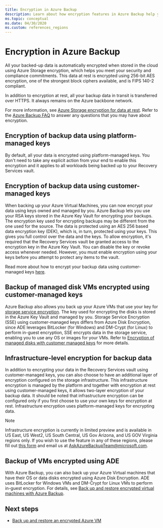 ```yaml
---
title: Encryption in Azure Backup
description: Learn about how encryption features in Azure Backup help you protect your backup data and meet the security needs of your business.
ms.topic: conceptual
ms.date: 04/30/2020
ms.custom: references_regions 
---
```


# Encryption in Azure Backup

All your backed-up data is automatically encrypted when stored in the cloud using Azure Storage encryption, which helps you meet your security and compliance commitments. This data at rest is encrypted using 256-bit AES encryption, one of the strongest block ciphers available, and is FIPS 140-2 compliant.

In addition to encryption at rest, all your backup data in transit is transferred over HTTPS. It always remains on the Azure backbone network.

For more information, see [Azure Storage encryption for data at rest](../storage/common/storage-service-encryption.md). Refer to the [Azure Backup FAQ](./backup-azure-backup-faq.md#encryption) to answer any questions that you may have about encryption.

## Encryption of backup data using platform-managed keys

By default, all your data is encrypted using platform-managed keys. You don't need to take any explicit action from your end to enable this encryption and it applies to all workloads being backed up to your Recovery Services vault.

## Encryption of backup data using customer-managed keys

When backing up your Azure Virtual Machines, you can now encrypt your data using keys owned and managed by you. Azure Backup lets you use your RSA keys stored in the Azure Key Vault for encrypting your backups. The encryption key used for encrypting backups may be different from the one used for the source. The data is protected using an AES 256 based data encryption key (DEK), which is, in turn, protected using your keys. This gives you full control over the data and the keys. To allow encryption, it's required that the Recovery Services vault be granted access to the encryption key in the Azure Key Vault. You can disable the key or revoke access whenever needed. However, you must enable encryption using your keys before you attempt to protect any items to the vault.

Read more about how to encrypt your backup data using customer-managed keys [here](encryption-at-rest-with-cmk.md).

## Backup of managed disk VMs encrypted using customer-managed keys

Azure Backup also allows you back up your Azure VMs that use your key for [storage service encryption](../storage/common/storage-service-encryption.md). The key used for encrypting the disks is stored in the Azure Key Vault and managed by you. Storage Service Encryption (SSE) using customer-managed keys differs from Azure Disk Encryption, since ADE leverages BitLocker (for Windows) and DM-Crypt (for Linux) to perform in-guest encryption, SSE encrypts data in the storage service, enabling you to use any OS or images for your VMs. Refer to [Encryption of managed disks with customer managed keys](../virtual-machines/windows/disk-encryption.md#customer-managed-keys) for more details.

## Infrastructure-level encryption for backup data

In addition to encrypting your data in the Recovery Services vault using customer-managed keys, you can also choose to have an additional layer of encryption configured on the storage infrastructure. This infrastructure encryption is managed by the platform and together with encryption at rest using customer-managed keys, it allows two-layer encryption of your backup data. It should be noted that infrastructure encryption can be configured only if you first choose to use your own keys for encryption at rest. Infrastructure encryption uses platform-managed keys for encrypting data.

>[!NOTE]
>Infrastructure encryption is currently in limited preview and is available in US East, US West2, US South Central, US Gov Arizona, and US GOV Virginia regions only. If you wish to use the feature in any of these regions, please fill out [this form](https://forms.office.com/Pages/ResponsePage.aspx?id=v4j5cvGGr0GRqy180BHbR0H3_nezt2RNkpBCUTbWEapUN0VHNEpJS0ZUWklUNVdJSTEzR0hIOVRMVC4u) and email us at [AskAzureBackupTeam@microsoft.com](mailto:AskAzureBackupTeam@microsoft.com).

## Backup of VMs encrypted using ADE

With Azure Backup, you can also back up your Azure Virtual machines that have their OS or data disks encrypted using Azure Disk Encryption. ADE uses BitLocker for Windows VMs and DM-Crypt for Linux VMs to perform in-guest encryption. For details, see [Back up and restore encrypted virtual machines with Azure Backup](./backup-azure-vms-encryption.md).

## Next steps

- [Back up and restore an encrypted Azure VM](backup-azure-vms-encryption.md)
